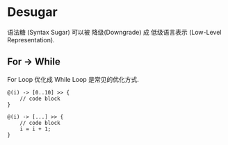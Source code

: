 # Desugar

语法糖 (Syntax Sugar) 可以被 降级(Downgrade) 成 低级语言表示 (Low-Level Representation).

## For -> While

For Loop 优化成 While Loop 是常见的优化方式.&#x20;

```
@(i) -> [0..10] >> {
    // code block
}
```

```
@(i) -> [...] >> {
    // code block
    i = i + 1;
}
```
